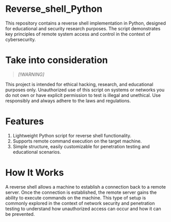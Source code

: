 # Reverse_shell_Python

This repository contains a reverse shell implementation in Python, designed for educational and security research purposes. 
The script demonstrates key principles of remote system access and control in the context of cybersecurity.

# Take into consideration 

> _[!WARNING]_

This project is intended for ethical hacking, research, and educational purposes only. 
Unauthorized use of this script on systems or networks you do not own or have explicit permission to test is illegal and unethical. 
Use responsibly and always adhere to the laws and regulations.

# Features
  1. Lightweight Python script for reverse shell functionality.
  2. Supports remote command execution on the target machine.
  3. Simple structure, easily customizable for penetration testing and educational scenarios.

# How It Works

A reverse shell allows a machine to establish a connection back to a remote server. 
Once the connection is established, the remote server gains the ability to execute commands on the machine. 
This type of setup is commonly explored in the context of network security and penetration testing to understand how unauthorized access can occur and how it can be prevented.
